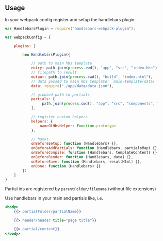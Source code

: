 ## Usage

In your webpack config register and setup the handlebars plugin

```javascript
var HandlebarsPlugin = require("handlebars-webpack-plugin");

var webpackConfig = {

    plugins: [

        new HandlebarsPlugin({

            // path to main hbs template
            entry: path.join(process.cwd(), "app", "src", "index.hbs"),
            // filepath to result
            output: path.join(process.cwd(), "build", "index.html"),
            // data passed to main hbs template: `main-template(data)`
            data: require("./app/data/data.json"),

            // globbed path to partials
            partials: [
                 path.join(process.cwd(), "app", "src", "components", "*", "*.hbs")
            ],

            // register custom helpers
            helpers: {
                nameOfHbsHelper: Function.prototype
            },

            // hooks
            onBeforeSetup: function (Handlebars) {},
            onBeforeAddPartials: function (Handlebars, partialsMap) {},
            onBeforeCompile: function (Handlebars, templateContent) {},
            onBeforeRender: function (Handlebars, data) {},
            onBeforeSave: function (Handlebars, resultHtml) {},
            onDone: function (Handlebars) {}
        })
    ]
}
```

Partial ids are registered by `parentFolder/filename` (without file extensions)

Use handlebars in your main and partials like, i.e.

```hbs
<body>
    {{> partialFolder/partialName}}

    {{> header/header title="page title"}}

    {{> partial/content}}
</body>
```

